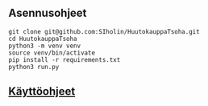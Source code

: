 ## Asennusohjeet

```
git clone git@github.com:SIholin/HuutokauppaTsoha.git
cd HuutokauppaTsoha
python3 -m venv venv
source venv/bin/activate
pip install -r requirements.txt
python3 run.py

```
## [Käyttöohjeet](https://github.com/SIholin/HuutokauppaTsoha/blob/master/documentation/usage.md)
